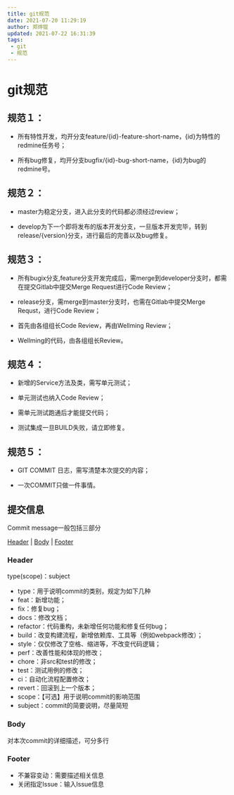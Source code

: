 ```yaml
---
title: git规范
date: 2021-07-20 11:29:19
author: 郑烨锟
updated: 2021-07-22 16:31:39
tags: 	
 - git
 - 规范
---
```

# git规范

## 规范１：

* 所有特性开发，均开分支feature/{id}-feature-short-name，{id}为特性的redmine任务号；

* 所有bug修复，均开分支bugfix/{id}-bug-short-name，{id}为bug的redmine号。

## 规范２：

* master为稳定分支，进入此分支的代码都必须经过review；

* develop为下一个即将发布的版本开发分支，一旦版本开发完毕，转到release/{version}分支，进行最后的完善以及bug修复。

## 规范３：

* 所有bugix分支,feature分支开发完成后，需merge到developer分支时，都需在提交Gitlab中提交Merge Request进行Code Review；

* release分支，需merge到master分支时，也需在Gitlab中提交Merge Requst，进行Code Review；

* 首先由各组组长Code Review，再由Wellming Review；

* Wellming的代码，由各组组长Review。

## 规范４：

* 新增的Service方法及类，需写单元测试；

* 单元测试也纳入Code Review；

* 需单元测试跑通后才能提交代码；

* 测试集成一旦BUILD失败，请立即修复。

## 规范５：

* GIT COMMIT 日志，需写清楚本次提交的内容；

* 一次COMMIT只做一件事情。

## 提交信息

Commit message一般包括三部分

[Header](#header) | [Body](#body) | [Footer](#footer)
### Header

  type(scope)：subject

* type：用于说明commit的类别，规定为如下几种
* feat：新增功能；
* fix：修复bug；
* docs：修改文档；
* refactor：代码重构，未新增任何功能和修复任何bug；
* build：改变构建流程，新增依赖库、工具等（例如webpack修改）；
* style：仅仅修改了空格、缩进等，不改变代码逻辑；
* perf：改善性能和体现的修改；
* chore：非src和test的修改；
* test：测试用例的修改；
* ci：自动化流程配置修改；
* revert：回滚到上一个版本；
* scope：【可选】用于说明commit的影响范围
* subject：commit的简要说明，尽量简短

### Body

对本次commit的详细描述，可分多行

### Footer

* 不兼容变动：需要描述相关信息
* 关闭指定Issue：输入Issue信息
